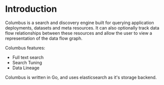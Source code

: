 # Introduction

Columbus is a search and discovery engine built for querying application deployments, datasets and meta resources. It can also optionally track data flow relationships between these resources and allow the user to view a representation of the data flow graph.

Columbus features:

* Full text search
* Search Tuning
* Data Lineage

Columbus is written in Go, and uses elasticsearch as it's storage backend.


